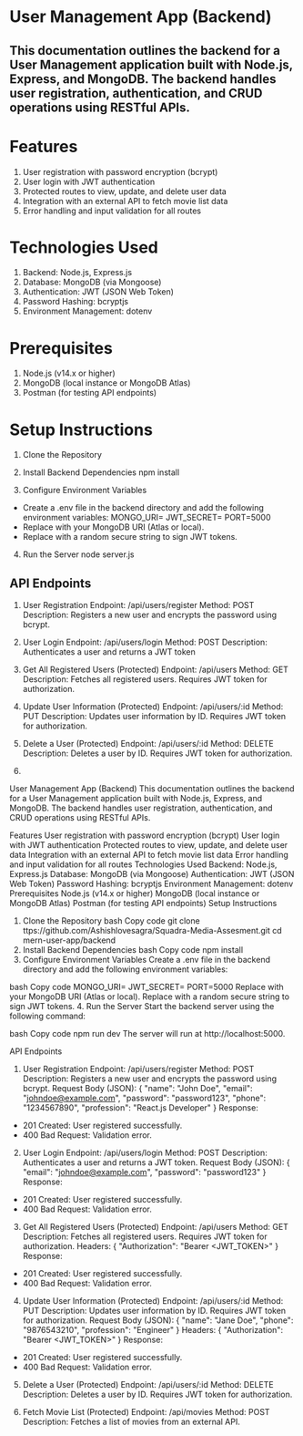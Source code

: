 # User Management App (Backend)

## This documentation outlines the backend for a User Management application built with Node.js, Express, and MongoDB. The backend handles user registration, authentication, and CRUD operations using RESTful APIs.

# Features
1. User registration with password encryption (bcrypt)
2. User login with JWT authentication
3. Protected routes to view, update, and delete user data
4. Integration with an external API to fetch movie list data
5. Error handling and input validation for all routes

# Technologies Used
1. Backend: Node.js, Express.js
2. Database: MongoDB (via Mongoose)
3. Authentication: JWT (JSON Web Token)
4. Password Hashing: bcryptjs
5. Environment Management: dotenv


# Prerequisites
1. Node.js (v14.x or higher)
2. MongoDB (local instance or MongoDB Atlas)
3. Postman (for testing API endpoints)

# Setup Instructions
1. Clone the Repository

2. Install Backend Dependencies
   npm install

3. Configure Environment Variables
- Create a .env file in the backend directory and add the following environment variables:
   MONGO_URI=<Your MongoDB Connection String>
   JWT_SECRET=<Your Secret Key for JWT>
   PORT=5000
- Replace <Your MongoDB Connection String> with your MongoDB URI (Atlas or local).
- Replace <Your Secret Key for JWT> with a random secure string to sign JWT tokens.

4. Run the Server
   node server.js

## API Endpoints
1. User Registration 
    Endpoint: /api/users/register
    Method: POST 
    Description: Registers a new user and encrypts the password using bcrypt.

2. User Login
    Endpoint: /api/users/login
    Method: POST
    Description: Authenticates a user and returns a JWT token

3. Get All Registered Users (Protected)
    Endpoint: /api/users
    Method: GET
    Description: Fetches all registered users. Requires JWT token for authorization.

4. Update User Information (Protected)
    Endpoint: /api/users/:id
    Method: PUT
    Description: Updates user information by ID. Requires JWT token for authorization. 

5. Delete a User (Protected)
    Endpoint: /api/users/:id
    Method: DELETE
    Description: Deletes a user by ID. Requires JWT token for authorization.

6. 
User Management App (Backend)
This documentation outlines the backend for a User Management application built with Node.js, Express, and MongoDB. The backend handles user registration, authentication, and CRUD operations using RESTful APIs.

Features
User registration with password encryption (bcrypt)
User login with JWT authentication
Protected routes to view, update, and delete user data
Integration with an external API to fetch movie list data
Error handling and input validation for all routes
Technologies Used
Backend: Node.js, Express.js
Database: MongoDB (via Mongoose)
Authentication: JWT (JSON Web Token)
Password Hashing: bcryptjs
Environment Management: dotenv
Prerequisites
Node.js (v14.x or higher)
MongoDB (local instance or MongoDB Atlas)
Postman (for testing API endpoints)
Setup Instructions
1. Clone the Repository
bash
Copy code
git clone ttps://github.com/Ashishlovesagra/Squadra-Media-Assesment.git
cd mern-user-app/backend
2. Install Backend Dependencies
bash
Copy code
npm install
3. Configure Environment Variables
Create a .env file in the backend directory and add the following environment variables:

bash
Copy code
MONGO_URI=<Your MongoDB Connection String>
JWT_SECRET=<Your Secret Key for JWT>
PORT=5000
Replace <Your MongoDB Connection String> with your MongoDB URI (Atlas or local).
Replace <Your Secret Key for JWT> with a random secure string to sign JWT tokens.
4. Run the Server
Start the backend server using the following command:

bash
Copy code
npm run dev
The server will run at http://localhost:5000.

API Endpoints
1. User Registration
Endpoint: /api/users/register
Method: POST
Description: Registers a new user and encrypts the password using bcrypt.
Request Body (JSON):
{
  "name": "John Doe",
  "email": "johndoe@example.com",
  "password": "password123",
  "phone": "1234567890",
  "profession": "React.js Developer"
}
Response:
- 201 Created: User registered successfully.
- 400 Bad Request: Validation error.

2. User Login
Endpoint: /api/users/login
Method: POST
Description: Authenticates a user and returns a JWT token.
Request Body (JSON):
{
  "email": "johndoe@example.com",
  "password": "password123"
}
Response:
- 201 Created: User registered successfully.
- 400 Bad Request: Validation error.

3. Get All Registered Users (Protected)
Endpoint: /api/users
Method: GET
Description: Fetches all registered users. Requires JWT token for authorization.
Headers:
{
  "Authorization": "Bearer <JWT_TOKEN>"
}
Response:
- 201 Created: User registered successfully.
- 400 Bad Request: Validation error.

4. Update User Information (Protected)
Endpoint: /api/users/:id
Method: PUT
Description: Updates user information by ID. Requires JWT token for authorization.
Request Body (JSON):
{
  "name": "Jane Doe",
  "phone": "9876543210",
  "profession": "Engineer"
}
Headers:
{
  "Authorization": "Bearer <JWT_TOKEN>"
}
Response:
- 201 Created: User registered successfully.
- 400 Bad Request: Validation error.

5. Delete a User (Protected)
    Endpoint: /api/users/:id
    Method: DELETE
    Description: Deletes a user by ID. Requires JWT token for authorization.

6. Fetch Movie List (Protected)
   Endpoint: /api/movies
   Method: POST
   Description: Fetches a list of movies from an external API.

